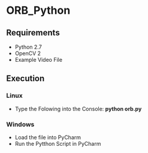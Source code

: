# ORB_Python
## Requirements
* Python 2.7
* OpenCV 2 
* Example Video File

## Execution
### Linux
* Type the Folowing into the Console:
    <b>python orb.py</b>

### Windows
* Load the file into PyCharm
* Run the Pytthon Script in PyCharm
